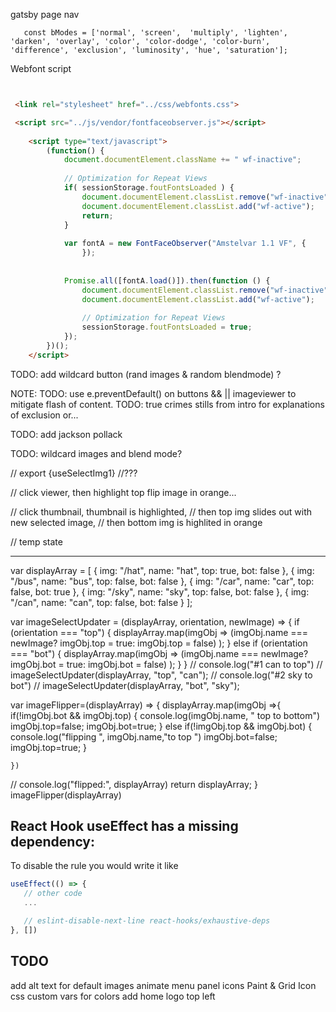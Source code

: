 gatsby page nav

``    const bModes = ['normal', 'screen',  'multiply', 'lighten', 'darken', 'overlay', 'color', 'color-dodge', 'color-burn', 'difference', 'exclusion', 'luminosity', 'hue', 'saturation'];
``


Webfont script 

```html


 <link rel="stylesheet" href="../css/webfonts.css">

 <script src="../js/vendor/fontfaceobserver.js"></script>
 
    <script type="text/javascript">
  		(function() {
  			document.documentElement.className += " wf-inactive"; 
  	
  			// Optimization for Repeat Views
  			if( sessionStorage.foutFontsLoaded ) {
  				document.documentElement.classList.remove("wf-inactive");
  				document.documentElement.classList.add("wf-active");
  				return;
  			}
  	
  			var fontA = new FontFaceObserver("Amstelvar 1.1 VF", {
  				});
  				
  	
  			Promise.all([fontA.load()]).then(function () {
  				document.documentElement.classList.remove("wf-inactive");
  				document.documentElement.classList.add("wf-active");
  	
  				// Optimization for Repeat Views
  				sessionStorage.foutFontsLoaded = true;
  			});
  		})();
  	</script>


```

TODO: add wildcard button (rand images & random blendmode) ?

NOTE: TODO: use e.preventDefault() on buttons && || imageviewer
to mitigate flash of content.
TODO: true crimes stills from intro for explanations of exclusion or...

TODO: add jackson pollack

TODO: wildcard images and blend mode?


// export {useSelectImg1}  //???


// click viewer, then highlight top flip image in orange...

// click thumbnail, thumbnail is highlighted, 
    //  then top img slides out with new selected image, 
    //  then bottom img is highlited in orange


// temp state 



________________________________________________
var displayArray = [
  { img: "/hat", name: "hat", top: true, bot: false },
  { img: "/bus", name: "bus", top: false, bot: false },
  {
    img: "/car",
    name: "car",
    top: false,
    bot: true
  },
  {
    img: "/sky",
    name: "sky",
    top: false,
    bot: false
  },
  { img: "/can", name: "can", top: false, bot: false }
];
<!-- console.log("orig: ",displayArray) -->

var imageSelectUpdater = (displayArray, orientation, newImage) => {
  if (orientation === "top") {
    displayArray.map(imgObj => 
      (imgObj.name === newImage? imgObj.top = true: imgObj.top = false) 
    );
  } else if (orientation === "bot") {
    displayArray.map(imgObj => 
      (imgObj.name === newImage? imgObj.bot = true: imgObj.bot = false) 
    );
  }
}
// console.log("#1 can to top")
// imageSelectUpdater(displayArray, "top", "can");
// console.log("#2 sky to bot")
// imageSelectUpdater(displayArray, "bot", "sky");


var imageFlipper=(displayArray) => {
    displayArray.map(imgObj =>{      
      if(!imgObj.bot && imgObj.top) {
        console.log(imgObj.name, " top to bottom")
        imgObj.top=false;
        imgObj.bot=true;
      } else if(!imgObj.top && imgObj.bot) {
        console.log("flipping ", imgObj.name,"to top ")
        imgObj.bot=false;
        imgObj.top=true;
      }
      
    })
//   console.log("flipped:", displayArray)
  return displayArray;
}
imageFlipper(displayArray)




## React Hook useEffect has a missing dependency:
To disable the rule you would write it like

```javascript
useEffect(() => {
   // other code
   ...

   // eslint-disable-next-line react-hooks/exhaustive-deps
}, []) 

```

## TODO

add alt text for default images
animate menu panel icons Paint & Grid Icon
css custom vars for colors
add home logo top left